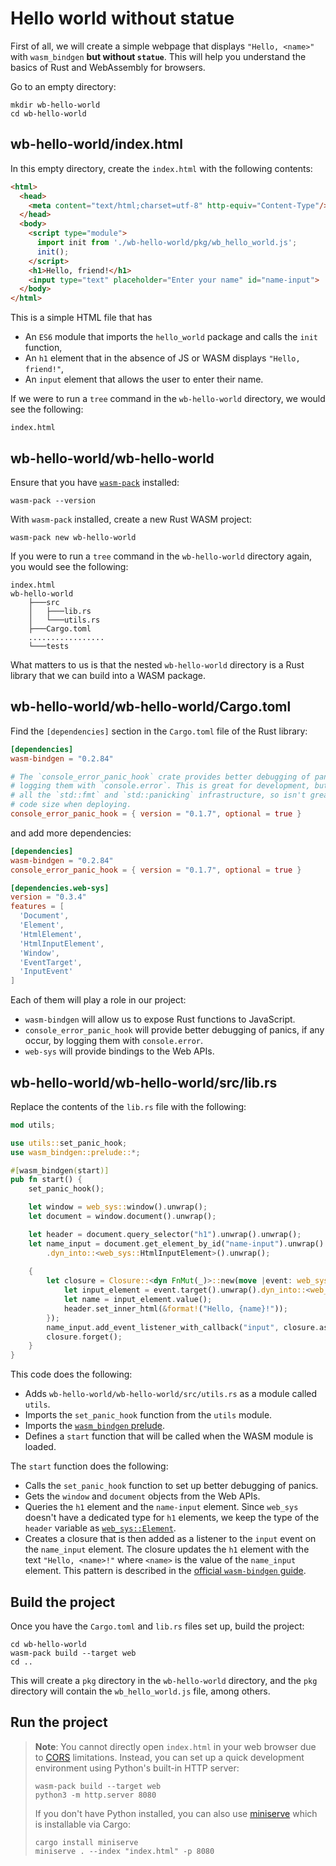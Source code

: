 # Hello world without statue

First of all, we will create a simple webpage that displays `"Hello, <name>"` with `wasm_bindgen` **but without `statue`**. This will help you understand the basics of Rust and WebAssembly for browsers.

Go to an empty directory:

```console
mkdir wb-hello-world
cd wb-hello-world
```

## wb-hello-world/index.html

In this empty directory, create the `index.html` with the following contents:

```html
<html>
  <head>
    <meta content="text/html;charset=utf-8" http-equiv="Content-Type"/>
  </head>
  <body>
    <script type="module">
      import init from './wb-hello-world/pkg/wb_hello_world.js';
      init();
    </script>
    <h1>Hello, friend!</h1>
    <input type="text" placeholder="Enter your name" id="name-input">
  </body>
</html>
```

This is a simple HTML file that has

* An `ES6` module that imports the `hello_world` package and calls the `init` function,
* An `h1` element that in the absence of JS or WASM displays `"Hello, friend!"`,
* An `input` element that allows the user to enter their name.

If we were to run a `tree` command in the `wb-hello-world` directory, we would see the following:

```text
index.html
```

## wb-hello-world/wb-hello-world

Ensure that you have [`wasm-pack`](https://rustwasm.github.io/wasm-pack/) installed:

```console
wasm-pack --version
```

With `wasm-pack` installed, create a new Rust WASM project:

```console
wasm-pack new wb-hello-world
```

If you were to run a `tree` command in the `wb-hello-world` directory again, you would see the following:

```text
index.html
wb-hello-world
    ├───src
    │   ├───lib.rs
    │   └───utils.rs
    ├───Cargo.toml
    .................
    └───tests
```

What matters to us is that the nested `wb-hello-world` directory is a Rust library that we can build into a WASM package.

## wb-hello-world/wb-hello-world/Cargo.toml

Find the `[dependencies]` section in the `Cargo.toml` file of the Rust library:

```toml
[dependencies]
wasm-bindgen = "0.2.84"

# The `console_error_panic_hook` crate provides better debugging of panics by
# logging them with `console.error`. This is great for development, but requires
# all the `std::fmt` and `std::panicking` infrastructure, so isn't great for
# code size when deploying.
console_error_panic_hook = { version = "0.1.7", optional = true }
```

and add more dependencies:

```toml
[dependencies]
wasm-bindgen = "0.2.84"
console_error_panic_hook = { version = "0.1.7", optional = true }

[dependencies.web-sys]
version = "0.3.4"
features = [
  'Document',
  'Element',
  'HtmlElement',
  'HtmlInputElement',
  'Window',
  'EventTarget',
  'InputEvent'
]
```

Each of them will play a role in our project:

* `wasm-bindgen` will allow us to expose Rust functions to JavaScript.
* `console_error_panic_hook` will provide better debugging of panics, if any occur, by logging them with `console.error`.
* `web-sys` will provide bindings to the Web APIs.

## wb-hello-world/wb-hello-world/src/lib.rs

Replace the contents of the `lib.rs` file with the following:

```rust
mod utils;

use utils::set_panic_hook;
use wasm_bindgen::prelude::*;

#[wasm_bindgen(start)]
pub fn start() {
    set_panic_hook();

    let window = web_sys::window().unwrap();
    let document = window.document().unwrap();

    let header = document.query_selector("h1").unwrap().unwrap();
    let name_input = document.get_element_by_id("name-input").unwrap()
        .dyn_into::<web_sys::HtmlInputElement>().unwrap();
    
    {
        let closure = Closure::<dyn FnMut(_)>::new(move |event: web_sys::InputEvent| {
            let input_element = event.target().unwrap().dyn_into::<web_sys::HtmlInputElement>().unwrap();
            let name = input_element.value();
            header.set_inner_html(&format!("Hello, {name}!")); 
        });
        name_input.add_event_listener_with_callback("input", closure.as_ref().unchecked_ref()).unwrap();
        closure.forget();
    }
}
```

This code does the following:

* Adds `wb-hello-world/wb-hello-world/src/utils.rs` as a module called `utils`.
* Imports the `set_panic_hook` function from the `utils` module.
* Imports the [`wasm_bindgen` prelude](https://rustwasm.github.io/wasm-bindgen/api/wasm_bindgen/prelude/index.html).
* Defines a `start` function that will be called when the WASM module is loaded.

The `start` function does the following:

* Calls the `set_panic_hook` function to set up better debugging of panics.
* Gets the `window` and `document` objects from the Web APIs.
* Queries the `h1` element and the `name-input` element. Since `web_sys` doesn't have a dedicated type for `h1` elements, we keep the type of the `header` variable as [`web_sys::Element`](https://rustwasm.github.io/wasm-bindgen/api/web_sys/struct.Element.html).
* Creates a closure that is then added as a listener to the `input` event on the `name_input` element. The closure updates the `h1` element with the text `"Hello, <name>!"` where `<name>` is the value of the `name_input` element. This pattern is described in the [official `wasm-bindgen` guide](https://rustwasm.github.io/docs/wasm-bindgen/examples/closures.html).

## Build the project

Once you have the `Cargo.toml` and `lib.rs` files set up, build the project:

```console
cd wb-hello-world
wasm-pack build --target web
cd ..
```

This will create a `pkg` directory in the `wb-hello-world` directory, and the `pkg` directory will contain the `wb_hello_world.js` file, among others.

## Run the project

> **Note**: You cannot directly open `index.html` in your web browser due to [CORS][cors]
> limitations. Instead, you can set up a quick development environment using
> Python's built-in HTTP server:
>
> ```console
> wasm-pack build --target web
> python3 -m http.server 8080
> ```
>
> If you don't have Python installed, you can also use [miniserve][miniserve] which
> is installable via Cargo:
>
> ```console
> cargo install miniserve
> miniserve . --index "index.html" -p 8080
> ```

[cors]: https://developer.mozilla.org/en-US/docs/Web/HTTP/CORS
[miniserve]: https://crates.io/crates/miniserve
